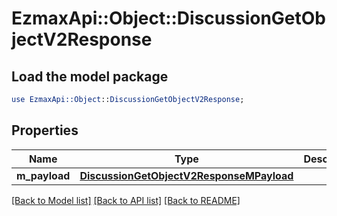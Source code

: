 # EzmaxApi::Object::DiscussionGetObjectV2Response

## Load the model package
```perl
use EzmaxApi::Object::DiscussionGetObjectV2Response;
```

## Properties
Name | Type | Description | Notes
------------ | ------------- | ------------- | -------------
**m_payload** | [**DiscussionGetObjectV2ResponseMPayload**](DiscussionGetObjectV2ResponseMPayload.md) |  | 

[[Back to Model list]](../README.md#documentation-for-models) [[Back to API list]](../README.md#documentation-for-api-endpoints) [[Back to README]](../README.md)


